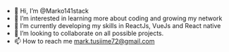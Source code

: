 - 👋 Hi, I’m @Marko141stack
- 👀 I’m interested in learning more about coding and growing my network
- 🌱 I’m currently developing my skills in ReactJs, VueJs and React native
- 💞️ I’m looking to collaborate on all possible projects.
- 📫 How to reach me mark.tusiime72@gmail.com

<!---
Marko141stack/Marko141stack is a ✨ special ✨ repository because its `README.md` (this file) appears on your GitHub profile.
You can click the Preview link to take a look at your changes.
--->
